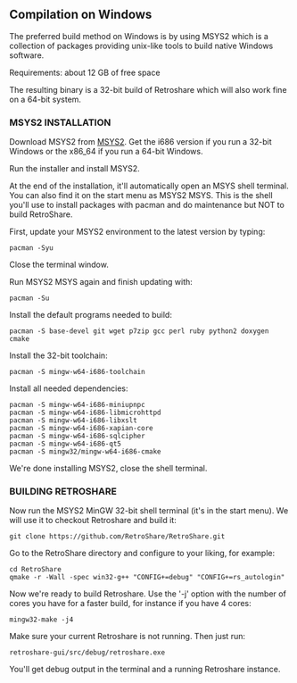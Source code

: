 ## Compilation on Windows

The preferred build method on Windows is by using MSYS2 which is a collection
of packages providing unix-like tools to build native Windows software.

Requirements: about 12 GB of free space

The resulting binary is a 32-bit build of Retroshare which will also work
fine on a 64-bit system.

### MSYS2 INSTALLATION

Download MSYS2 from [MSYS2](http://www.msys2.org/). Get the i686 version
if you run a 32-bit Windows or the x86_64 if you run a 64-bit Windows.

Run the installer and install MSYS2.

At the end of the installation, it'll automatically open an MSYS shell terminal.
You can also find it on the start menu as MSYS2 MSYS. This is the shell you'll 
use to install packages with pacman and do maintenance but NOT to build
RetroShare.

First, update your MSYS2 environment to the latest version by typing:

	pacman -Syu

Close the terminal window.

Run MSYS2 MSYS again and finish updating with:

	pacman -Su

Install the default programs needed to build:

	pacman -S base-devel git wget p7zip gcc perl ruby python2 doxygen cmake

Install the 32-bit toolchain:

	pacman -S mingw-w64-i686-toolchain

Install all needed dependencies:

	pacman -S mingw-w64-i686-miniupnpc
	pacman -S mingw-w64-i686-libmicrohttpd
	pacman -S mingw-w64-i686-libxslt
	pacman -S mingw-w64-i686-xapian-core
	pacman -S mingw-w64-i686-sqlcipher
	pacman -S mingw-w64-i686-qt5
	pacman -S mingw32/mingw-w64-i686-cmake

We're done installing MSYS2, close the shell terminal.

### BUILDING RETROSHARE

Now run the MSYS2 MinGW 32-bit shell terminal (it's in the start menu).
We will use it to checkout Retroshare and build it:

	git clone https://github.com/RetroShare/RetroShare.git

Go to the RetroShare directory and configure to your liking, for example:
	
	cd RetroShare
	qmake -r -Wall -spec win32-g++ "CONFIG+=debug" "CONFIG+=rs_autologin"

Now we're ready to build Retroshare. Use the '-j' option with the number of
cores you have for a faster build, for instance if you have 4 cores:

	mingw32-make -j4

Make sure your current Retroshare is not running. Then just run:

	retroshare-gui/src/debug/retroshare.exe

You'll get debug output in the terminal and a running Retroshare instance.
